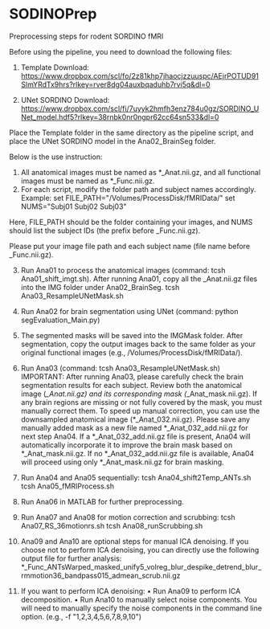 # SODINOPrep
Preprocessing steps for rodent SORDINO fMRI

Before using the pipeline, you need to download the following files:

1. Template Download: https://www.dropbox.com/scl/fo/2z81khp7jhaocjzzuuspc/AEjrPOTUD91SlmYRdTx9hrs?rlkey=rver8dg04auxbqaduhb7rvi5q&dl=0

2. UNet SORDINO Download: https://www.dropbox.com/scl/fi/7uyyk2hmfh3enz784u0gz/SORDINO_UNet_model.hdf5?rlkey=38rnbk0nr0ngpr62cc64sn533&dl=0

Place the Template folder in the same directory as the pipeline script, and place the UNet SORDINO model in the Ana02_BrainSeg folder.



Below is the use instruction:

1. All anatomical images must be named as *_Anat.nii.gz, and all functional images must be named as *_Func.nii.gz.
2. For each script, modify the folder path and subject names accordingly.
Example: 
set FILE_PATH="/Volumes/ProcessDisk/fMRIData/"
set NUMS="Subj01 Subj02 Subj03"

Here, FILE_PATH should be the folder containing your images, and NUMS should list the subject IDs (the prefix before _Func.nii.gz).

Please put your image file path and each subject name (file name before _Func.nii.gz).

3. Run Ana01 to process the anatomical images (command: tcsh Ana01_shift_imgt.sh). After running Ana01, copy all the _Anat.nii.gz files into the IMG folder under Ana02_BrainSeg.
tcsh Ana03_ResampleUNetMask.sh

4. Run Ana02 for brain segmentation using UNet (command: python segEvaluation_Main.py)

5. The segmented masks will be saved into the IMGMask folder. After segmentation, copy the output images back to the same folder as your original functional images (e.g., /Volumes/ProcessDisk/fMRIData/).

6. Run Ana03 (command: tcsh Ana03_ResampleUNetMask.sh)
IMPORTANT: After running Ana03, please carefully check the brain segmentation results for each subject.
Review both the anatomical image (*_Anat.nii.gz) and its corresponding mask (*_Anat_mask.nii.gz).
If any brain regions are missing or not fully covered by the mask, you must manually correct them.
To speed up manual correction, you can use the downsampled anatomical image (*_Anat_032.nii.gz).
Please save any manually added mask as a new file named *_Anat_032_add.nii.gz for next step Ana04.
If a *_Anat_032_add.nii.gz file is present, Ana04 will automatically incorporate it to improve the brain mask based on *_Anat_mask.nii.gz.
If no *_Anat_032_add.nii.gz file is available, Ana04 will proceed using only *_Anat_mask.nii.gz for brain masking.

8. Run Ana04 and Ana05 sequentially:
tcsh Ana04_shift2Temp_ANTs.sh
tcsh Ana05_fMRIProcess.sh

9. Run Ana06 in MATLAB for further preprocessing.

10. Run Ana07 and Ana08 for motion correction and scrubbing:
tcsh Ana07_RS_36motionrs.sh
tcsh Ana08_runScrubbing.sh

11. Ana09 and Ana10 are optional steps for manual ICA denoising. If you choose not to perform ICA denoising, you can directly use the following output file for further analysis: *_Func_ANTsWarped_masked_unify5_volreg_blur_despike_detrend_blur_rmmotion36_bandpass015_admean_scrub.nii.gz

12. If you want to perform ICA denoising:
	•	Run Ana09 to perform ICA decomposition.
	•	Run Ana10 to manually select noise components.
You will need to manually specify the noise components in the command line option. (e.g., -f "1,2,3,4,5,6,7,8,9,10")
